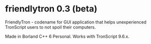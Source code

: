# friendlytron 0.3 (beta)
FriendlyTron - codename for GUI application that helps unexperienced TronScript users to not spoil their computers.

Made in Borland C++ 6 Personal. Works with TronScript 9.6.x.
